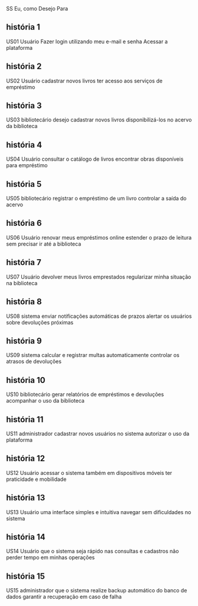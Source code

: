                                                        
SS    Eu, como                Desejo                                            Para

## história 1
US01 Usuário         Fazer login utilizando meu e-mail e senha          Acessar a plataforma
## história 2
US02 Usuário         cadastrar novos livros                             ter acesso aos serviços de empréstimo
## história 3
US03 bibliotecário   desejo cadastrar novos livros                      disponibilizá-los no acervo da biblioteca
## história 4
US04 Usuário         consultar o catálogo de livros                     encontrar obras disponíveis para empréstimo
## história 5
US05 bibliotecário   registrar o empréstimo de um livro                 controlar a saída do acervo
## história 6
US06 Usuário         renovar meus empréstimos online                    estender o prazo de leitura sem precisar ir até a biblioteca
## história 7
US07 Usuário         devolver meus livros emprestados                              regularizar minha situação na biblioteca
## história 8
US08 sistema         enviar notificações automáticas de prazos                     alertar os usuários sobre devoluções próximas
## história 9
US09 sistema         calcular e registrar multas automaticamente                   controlar os atrasos de devoluções
## história 10
US10 bibliotecário   gerar relatórios de empréstimos e devoluções                   acompanhar o uso da biblioteca
## história 11
US11 administrador   cadastrar novos usuários no sistema                            autorizar o uso da plataforma
## história 12
US12 Usuário         acessar o sistema também em dispositivos                       móveis ter praticidade e mobilidade
## história 13
US13 Usuário         uma interface simples e intuitiva                              navegar sem dificuldades no sistema
## história 14
US14 Usuário         que o sistema seja rápido nas consultas e cadastros            não perder tempo em minhas operações
## história 15
US15 administrador   que o sistema realize backup automático do banco de dados      garantir a recuperação em caso de falha